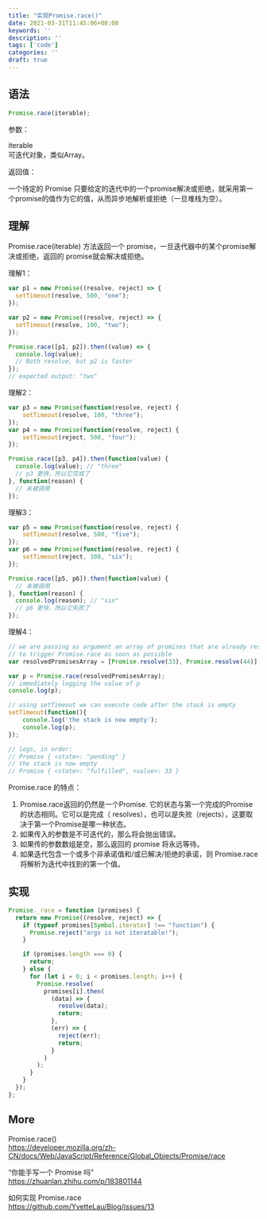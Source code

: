 ```yaml
---
title: "实现Promise.race()"
date: 2021-03-31T11:45:06+08:00
keywords: ''
description: ''
tags: ['code']
categories: ''
draft: true
---
```


## 语法

```javascript
Promise.race(iterable);
```

参数：  

iterable  
可迭代对象，类似Array。  

返回值：  

一个待定的 Promise 只要给定的迭代中的一个promise解决或拒绝，就采用第一个promise的值作为它的值，从而异步地解析或拒绝（一旦堆栈为空）。

## 理解

Promise.race(iterable) 方法返回一个 promise，一旦迭代器中的某个promise解决或拒绝，返回的 promise就会解决或拒绝。

理解1：
```javascript
var p1 = new Promise((resolve, reject) => {
  setTimeout(resolve, 500, "one");
});

var p2 = new Promise((resolve, reject) => {
  setTimeout(resolve, 100, "two");
});

Promise.race([p1, p2]).then((value) => {
  console.log(value);
  // Both resolve, but p2 is faster
});
// expected output: "two"
```

理解2：
```javascript
var p3 = new Promise(function(resolve, reject) {
    setTimeout(resolve, 100, "three");
});
var p4 = new Promise(function(resolve, reject) {
    setTimeout(reject, 500, "four");
});

Promise.race([p3, p4]).then(function(value) {
  console.log(value); // "three"
  // p3 更快，所以它完成了
}, function(reason) {
  // 未被调用
});
```

理解3：
```javascript
var p5 = new Promise(function(resolve, reject) {
    setTimeout(resolve, 500, "five");
});
var p6 = new Promise(function(resolve, reject) {
    setTimeout(reject, 100, "six");
});

Promise.race([p5, p6]).then(function(value) {
  // 未被调用
}, function(reason) {
  console.log(reason); // "six"
  // p6 更快，所以它失败了
});
```

理解4：
```javascript
// we are passing as argument an array of promises that are already resolved,
// to trigger Promise.race as soon as possible
var resolvedPromisesArray = [Promise.resolve(33), Promise.resolve(44)];

var p = Promise.race(resolvedPromisesArray);
// immediately logging the value of p
console.log(p);

// using setTimeout we can execute code after the stack is empty
setTimeout(function(){
    console.log('the stack is now empty');
    console.log(p);
});

// logs, in order:
// Promise { <state>: "pending" }
// the stack is now empty
// Promise { <state>: "fulfilled", <value>: 33 }
```

Promise.race 的特点：

1. Promise.race返回的仍然是一个Promise.
它的状态与第一个完成的Promise的状态相同。它可以是完成（ resolves），也可以是失败（rejects），这要取决于第一个Promise是哪一种状态。
2. 如果传入的参数是不可迭代的，那么将会抛出错误。
3. 如果传的参数数组是空，那么返回的 promise 将永远等待。
4. 如果迭代包含一个或多个非承诺值和/或已解决/拒绝的承诺，则 Promise.race 将解析为迭代中找到的第一个值。

## 实现

```javascript
Promise._race = function (promises) {
  return new Promise((resolve, reject) => {
    if (typeof promises[Symbol.iterator] !== "function") {
      Promise.reject("args is not iteratable!");
    }

    if (promises.length === 0) {
      return;
    } else {
      for (let i = 0; i < promises.length; i++) {
        Promise.resolve(
          promises[i].then(
            (data) => {
              resolve(data);
              return;
            },
            (err) => {
              reject(err);
              return;
            }
          )
        );
      }
    }
  });
};
```

## More

Promise.race()   
https://developer.mozilla.org/zh-CN/docs/Web/JavaScript/Reference/Global_Objects/Promise/race   

“你能手写一个 Promise 吗”  
https://zhuanlan.zhihu.com/p/183801144

如何实现 Promise.race  
https://github.com/YvetteLau/Blog/issues/13